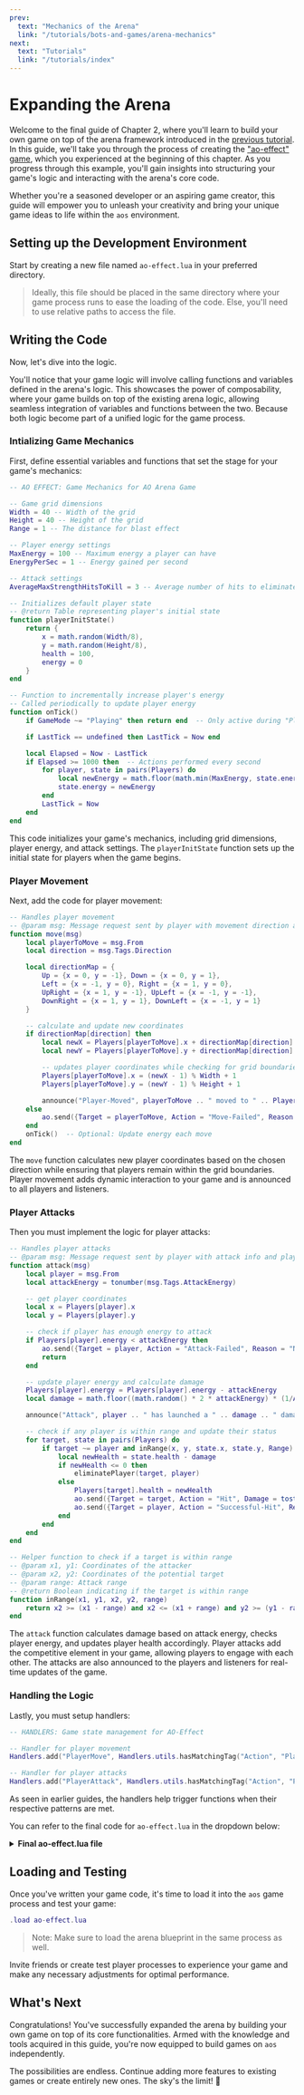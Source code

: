 ```yaml
---
prev:
  text: "Mechanics of the Arena"
  link: "/tutorials/bots-and-games/arena-mechanics"
next:
  text: "Tutorials"
  link: "/tutorials/index"
---
```


# Expanding the Arena

Welcome to the final guide of Chapter 2, where you'll learn to build your own game on top of the arena framework introduced in the [previous tutorial](arena-mechanics). In this guide, we'll take you through the process of creating the ["ao-effect" game](ao-effect), which you experienced at the beginning of this chapter. As you progress through this example, you'll gain insights into structuring your game's logic and interacting with the arena's core code.

Whether you're a seasoned developer or an aspiring game creator, this guide will empower you to unleash your creativity and bring your unique game ideas to life within the `aos` environment.

## Setting up the Development Environment

Start by creating a new file named `ao-effect.lua` in your preferred directory.

> Ideally, this file should be placed in the same directory where your game process runs to ease the loading of the code. Else, you'll need to use relative paths to access the file.

## Writing the Code

Now, let's dive into the logic.

You'll notice that your game logic will involve calling functions and variables defined in the arena's logic. This showcases the power of composability, where your game builds on top of the existing arena logic, allowing seamless integration of variables and functions between the two. Because both logic become part of a unified logic for the game process.

### Intializing Game Mechanics

First, define essential variables and functions that set the stage for your game's mechanics:

```lua
-- AO EFFECT: Game Mechanics for AO Arena Game

-- Game grid dimensions
Width = 40 -- Width of the grid
Height = 40 -- Height of the grid
Range = 1 -- The distance for blast effect

-- Player energy settings
MaxEnergy = 100 -- Maximum energy a player can have
EnergyPerSec = 1 -- Energy gained per second

-- Attack settings
AverageMaxStrengthHitsToKill = 3 -- Average number of hits to eliminate a player

-- Initializes default player state
-- @return Table representing player's initial state
function playerInitState()
    return {
        x = math.random(Width/8),
        y = math.random(Height/8),
        health = 100,
        energy = 0
    }
end

-- Function to incrementally increase player's energy
-- Called periodically to update player energy
function onTick()
    if GameMode ~= "Playing" then return end  -- Only active during "Playing" state

    if LastTick == undefined then LastTick = Now end

    local Elapsed = Now - LastTick
    if Elapsed >= 1000 then  -- Actions performed every second
        for player, state in pairs(Players) do
            local newEnergy = math.floor(math.min(MaxEnergy, state.energy + (Elapsed * EnergyPerSec // 2000)))
            state.energy = newEnergy
        end
        LastTick = Now
    end
end
```

This code initializes your game's mechanics, including grid dimensions, player energy, and attack settings. The `playerInitState` function sets up the initial state for players when the game begins.

### Player Movement

Next, add the code for player movement:

```lua
-- Handles player movement
-- @param msg: Message request sent by player with movement direction and player info
function move(msg)
    local playerToMove = msg.From
    local direction = msg.Tags.Direction

    local directionMap = {
        Up = {x = 0, y = -1}, Down = {x = 0, y = 1},
        Left = {x = -1, y = 0}, Right = {x = 1, y = 0},
        UpRight = {x = 1, y = -1}, UpLeft = {x = -1, y = -1},
        DownRight = {x = 1, y = 1}, DownLeft = {x = -1, y = 1}
    }

    -- calculate and update new coordinates
    if directionMap[direction] then
        local newX = Players[playerToMove].x + directionMap[direction].x
        local newY = Players[playerToMove].y + directionMap[direction].y

        -- updates player coordinates while checking for grid boundaries
        Players[playerToMove].x = (newX - 1) % Width + 1
        Players[playerToMove].y = (newY - 1) % Height + 1

        announce("Player-Moved", playerToMove .. " moved to " .. Players[playerToMove].x .. "," .. Players[playerToMove].y .. ".")
    else
        ao.send({Target = playerToMove, Action = "Move-Failed", Reason = "Invalid direction."})
    end
    onTick()  -- Optional: Update energy each move
end
```

The `move` function calculates new player coordinates based on the chosen direction while ensuring that players remain within the grid boundaries. Player movement adds dynamic interaction to your game and is announced to all players and listeners.

### Player Attacks

Then you must implement the logic for player attacks:

```lua
-- Handles player attacks
-- @param msg: Message request sent by player with attack info and player state
function attack(msg)
    local player = msg.From
    local attackEnergy = tonumber(msg.Tags.AttackEnergy)

    -- get player coordinates
    local x = Players[player].x
    local y = Players[player].y

    -- check if player has enough energy to attack
    if Players[player].energy < attackEnergy then
        ao.send({Target = player, Action = "Attack-Failed", Reason = "Not enough energy."})
        return
    end

    -- update player energy and calculate damage
    Players[player].energy = Players[player].energy - attackEnergy
    local damage = math.floor((math.random() * 2 * attackEnergy) * (1/AverageMaxStrengthHitsToKill))

    announce("Attack", player .. " has launched a " .. damage .. " damage attack from " .. x .. "," .. y .. "!")

    -- check if any player is within range and update their status
    for target, state in pairs(Players) do
        if target ~= player and inRange(x, y, state.x, state.y, Range) then
            local newHealth = state.health - damage
            if newHealth <= 0 then
                eliminatePlayer(target, player)
            else
                Players[target].health = newHealth
                ao.send({Target = target, Action = "Hit", Damage = tostring(damage), Health = tostring(newHealth)})
                ao.send({Target = player, Action = "Successful-Hit", Recipient = target, Damage = tostring(damage), Health = tostring(newHealth)})
            end
        end
    end
end

-- Helper function to check if a target is within range
-- @param x1, y1: Coordinates of the attacker
-- @param x2, y2: Coordinates of the potential target
-- @param range: Attack range
-- @return Boolean indicating if the target is within range
function inRange(x1, y1, x2, y2, range)
    return x2 >= (x1 - range) and x2 <= (x1 + range) and y2 >= (y1 - range) and y2 <= (y1 + range)
end
```

The `attack` function calculates damage based on attack energy, checks player energy, and updates player health accordingly. Player attacks add the competitive element in your game, allowing players to engage with each other. The attacks are also announced to the players and listeners for real-time updates of the game.

### Handling the Logic

Lastly, you must setup handlers:

```lua
-- HANDLERS: Game state management for AO-Effect

-- Handler for player movement
Handlers.add("PlayerMove", Handlers.utils.hasMatchingTag("Action", "PlayerMove"), move)

-- Handler for player attacks
Handlers.add("PlayerAttack", Handlers.utils.hasMatchingTag("Action", "PlayerAttack"), attack)
```

As seen in earlier guides, the handlers help trigger functions when their respective patterns are met.

You can refer to the final code for `ao-effect.lua` in the dropdown below:

<details>
  <summary><strong>Final ao-effect.lua file</strong></summary>

```lua
-- AO EFFECT: Game Mechanics for AO Arena Game

-- Game grid dimensions
Width = 40 -- Width of the grid
Height = 40 -- Height of the grid
Range = 1 -- The distance for blast effect

-- Player energy settings
MaxEnergy = 100 -- Maximum energy a player can have
EnergyPerSec = 1 -- Energy gained per second

-- Attack settings
AverageMaxStrengthHitsToKill = 3 -- Average number of hits to eliminate a player

-- Initializes default player state
-- @return Table representing player's initial state
function playerInitState()
    return {
        x = math.random(0, Width),
        y = math.random(0, Height),
        health = 100,
        energy = 0
    }
end

-- Function to incrementally increase player's energy
-- Called periodically to update player energy
function onTick()
    if GameMode ~= "Playing" then return end  -- Only active during "Playing" state

    if LastTick == undefined then LastTick = Now end

    local Elapsed = Now - LastTick
    if Elapsed >= 1000 then  -- Actions performed every second
        for player, state in pairs(Players) do
            local newEnergy = math.floor(math.min(MaxEnergy, state.energy + (Elapsed * EnergyPerSec // 2000)))
            state.energy = newEnergy
        end
        LastTick = Now
    end
end

-- Handles player movement
-- @param msg: Message request sent by player with movement direction and player info
function move(msg)
    local playerToMove = msg.From
    local direction = msg.Tags.Direction

    local directionMap = {
        Up = {x = 0, y = -1}, Down = {x = 0, y = 1},
        Left = {x = -1, y = 0}, Right = {x = 1, y = 0},
        UpRight = {x = 1, y = -1}, UpLeft = {x = -1, y = -1},
        DownRight = {x = 1, y = 1}, DownLeft = {x = -1, y = 1}
    }

    -- calculate and update new coordinates
    if directionMap[direction] then
        local newX = Players[playerToMove].x + directionMap[direction].x
        local newY = Players[playerToMove].y + directionMap[direction].y

        -- updates player coordinates while checking for grid boundaries
        Players[playerToMove].x = (newX - 1) % Width + 1
        Players[playerToMove].y = (newY - 1) % Height + 1

        announce("Player-Moved", playerToMove .. " moved to " .. Players[playerToMove].x .. "," .. Players[playerToMove].y .. ".")
    else
        ao.send({Target = playerToMove, Action = "Move-Failed", Reason = "Invalid direction."})
    end
    onTick()  -- Optional: Update energy each move
end

-- Handles player attacks
-- @param msg: Message request sent by player with attack info and player state
function attack(msg)
    local player = msg.From
    local attackEnergy = tonumber(msg.Tags.AttackEnergy)

    -- get player coordinates
    local x = Players[player].x
    local y = Players[player].y

    -- check if player has enough energy to attack
    if Players[player].energy < attackEnergy then
        ao.send({Target = player, Action = "Attack-Failed", Reason = "Not enough energy."})
        return
    end

    -- update player energy and calculate damage
    Players[player].energy = Players[player].energy - attackEnergy
    local damage = math.floor((math.random() * 2 * attackEnergy) * (1/AverageMaxStrengthHitsToKill))

    announce("Attack", player .. " has launched a " .. damage .. " damage attack from " .. x .. "," .. y .. "!")

    -- check if any player is within range and update their status
    for target, state in pairs(Players) do
        if target ~= player and inRange(x, y, state.x, state.y, Range) then
            local newHealth = state.health - damage
            if newHealth <= 0 then
                eliminatePlayer(target, player)
            else
                Players[target].health = newHealth
                ao.send({Target = target, Action = "Hit", Damage = tostring(damage), Health = tostring(newHealth)})
                ao.send({Target = player, Action = "Successful-Hit", Recipient = target, Damage = tostring(damage), Health = tostring(newHealth)})
            end
        end
    end
end

-- Helper function to check if a target is within range
-- @param x1, y1: Coordinates of the attacker
-- @param x2, y2: Coordinates of the potential target
-- @param range: Attack range
-- @return Boolean indicating if the target is within range
function inRange(x1, y1, x2, y2, range)
    return x2 >= (x1 - range) and x2 <= (x1 + range) and y2 >= (y1 - range) and y2 <= (y1 + range)
end

-- HANDLERS: Game state management for AO-Effect

-- Handler for player movement
Handlers.add("PlayerMove", Handlers.utils.hasMatchingTag("Action", "PlayerMove"), move)

-- Handler for player attacks
Handlers.add("PlayerAttack", Handlers.utils.hasMatchingTag("Action", "PlayerAttack"), attack)
```

</details>

## Loading and Testing

Once you've written your game code, it's time to load it into the `aos` game process and test your game:

```lua
.load ao-effect.lua
```

> Note: Make sure to load the arena blueprint in the same process as well.

Invite friends or create test player processes to experience your game and make any necessary adjustments for optimal performance.

## What's Next

Congratulations! You've successfully expanded the arena by building your own game on top of its core functionalities. Armed with the knowledge and tools acquired in this guide, you're now equipped to build games on `aos` independently.

The possibilities are endless. Continue adding more features to existing games or create entirely new ones. The sky's the limit! 🚀
